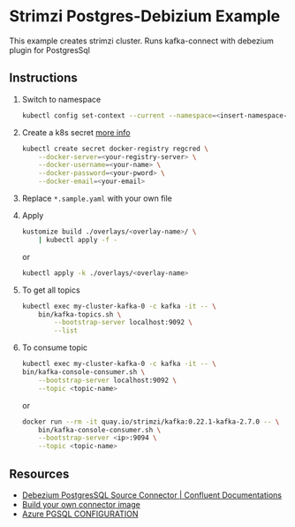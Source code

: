 # Strimzi Postgres-Debizium Example

This example creates strimzi cluster. Runs kafka-connect with debezium plugin for PostgresSql

## Instructions

1. Switch to namespace

    ``` bash
    kubectl config set-context --current --namespace=<insert-namespace-name-here>
    ```

1. Create a k8s secret [more info](https://kubernetes.io/docs/tasks/configure-pod-container/pull-image-private-registry/#registry-secret-existing-credentials)

    ``` bash
    kubectl create secret docker-registry regcred \
        --docker-server=<your-registry-server> \
        --docker-username=<your-name> \
        --docker-password=<your-pword> \
        --docker-email=<your-email>
    ```

1. Replace `*.sample.yaml` with your own file

1. Apply

    ``` bash
    kustomize build ./overlays/<overlay-name>/ \
        | kubectl apply -f -
    ```

    or

    ``` bash
    kubectl apply -k ./overlays/<overlay-name>
    ```

1. To get all topics

    ``` bash
    kubectl exec my-cluster-kafka-0 -c kafka -it -- \
        bin/kafka-topics.sh \
            --bootstrap-server localhost:9092 \
            --list
    ```

1. To consume topic

    ``` bash
    kubectl exec my-cluster-kafka-0 -c kafka -it -- \
    bin/kafka-console-consumer.sh \
        --bootstrap-server localhost:9092 \
        --topic <topic-name>
    ```

    or

    ``` bash
    docker run --rm -it quay.io/strimzi/kafka:0.22.1-kafka-2.7.0 -- \
        bin/kafka-console-consumer.sh \
        --bootstrap-server <ip>:9094 \
        --topic <topic-name>
    ```

## Resources

- [Debezium PostgresSQL Source Connector | Confluent Documentations](https://docs.confluent.io/debezium-connect-postgres-source/current/overview.html)
- [Build your own connector image](https://strimzi.io/blog/2021/03/29/connector-build/)
- [Azure PGSQL CONFIGURATION](https://debezium.io/documentation/reference/connectors/postgresql.html#postgresql-on-azure)